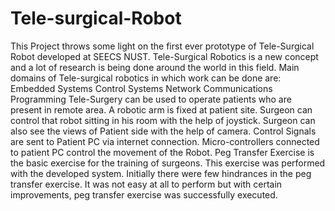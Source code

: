 # Tele-surgical-Robot
This Project throws some light on the first ever prototype of Tele-Surgical Robot developed at SEECS NUST. Tele-Surgical Robotics is a new concept and a lot of research is being done around the world in this field.
Main domains of Tele-surgical robotics in which work can be done are: 
Embedded Systems
Control Systems
Network Communications 
Programming 
Tele-Surgery can be used to operate patients who are present in remote area. A robotic arm is fixed at patient site. Surgeon can control that robot sitting in his room with the help of joystick. Surgeon can also see the views of Patient side with the help of camera. Control Signals are sent to Patient PC via internet connection. Micro-controllers connected to patient PC control the movement of the Robot.
Peg Transfer Exercise is the basic exercise for the training of surgeons. This exercise was performed with the developed system. Initially there were few hindrances in the peg transfer exercise. It was not easy at all to perform but with certain improvements, peg transfer exercise was successfully executed.
